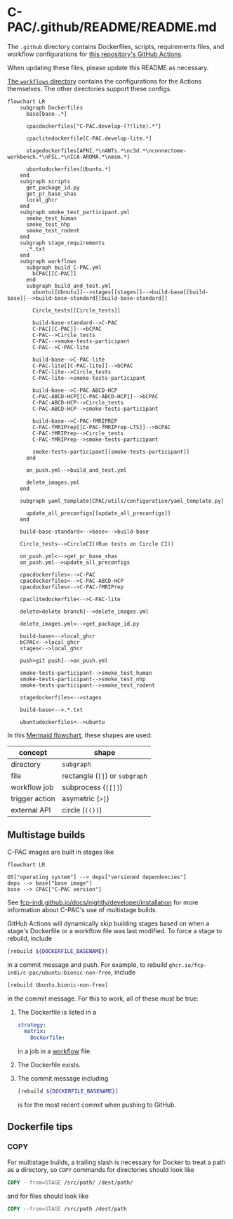 <!-- Copyright (C) 2023  C-PAC Developers

This file is part of C-PAC.

C-PAC is free software: you can redistribute it and/or modify it under the terms of the GNU Lesser General Public License as published by the Free Software Foundation, either version 3 of the License, or (at your option) any later version.

C-PAC is distributed in the hope that it will be useful, but WITHOUT ANY WARRANTY; without even the implied warranty of MERCHANTABILITY or FITNESS FOR A PARTICULAR PURPOSE. See the GNU Lesser General Public License for more details.

You should have received a copy of the GNU Lesser General Public License along with C-PAC. If not, see <https://www.gnu.org/licenses/>. -->

<!-- Don't rename to '.github/README.md' or it will override the root readme. -->

# C-PAC/.github/README/README.md

The `.github` directory contains Dockerfiles, scripts, requirements files, and workflow configurations for [this repository's GitHub Actions](https://github.com/FCP-INDI/C-PAC/actions).

When updating these files, please update this README as necessary.

[The `workflows` directory](../workflows) contains the configurations for the Actions themselves. The other directories support these configs.

```mermaid
flowchart LR
    subgraph Dockerfiles
      base[base-.*]

      cpacdockerfiles["C-PAC.develop-(?!lite).*"]

      cpaclitedockerfile[C-PAC.develop-lite.*]

      stagedockerfiles[AFNI.*\nANTs.*\nc3d.*\nconnectome-workbench.*\nFSL.*\nICA-AROMA.*\nmsm.*]

      ubuntudockerfiles[Ubuntu.*]
    end
    subgraph scripts
      get_package_id.py
      get_pr_base_shas
      local_ghcr
    end
    subgraph smoke_test_participant.yml
      smoke_test_human
      smoke_test_nhp
      smoke_test_rodent
    end
    subgraph stage_requirements
      .*.txt
    end
    subgraph workflows
      subgraph build_C-PAC.yml
        bCPAC[[C-PAC]]
      end
      subgraph build_and_test.yml
        ubuntu[[Ubnutu]]-->stages[[stages]]-->build-base[[build-base]]-->build-base-standard[[build-base-standard]]

        Circle_tests[[Circle_tests]]

        build-base-standard-->C-PAC
        C-PAC[[C-PAC]]-->bCPAC
        C-PAC-->Circle_tests
        C-PAC-->smoke-tests-participant
        C-PAC-->C-PAC-lite

        build-base-->C-PAC-lite
        C-PAC-lite[[C-PAC-lite]]-->bCPAC
        C-PAC-lite-->Circle_tests
        C-PAC-lite-->smoke-tests-participant

        build-base-->C-PAC-ABCD-HCP
        C-PAC-ABCD-HCP[[C-PAC-ABCD-HCP]]-->bCPAC
        C-PAC-ABCD-HCP-->Circle_tests
        C-PAC-ABCD-HCP-->smoke-tests-participant

        build-base-->C-PAC-fMRIPREP
        C-PAC-fMRIPrep[[C-PAC-fMRIPrep-LTS]]-->bCPAC
        C-PAC-fMRIPrep-->Circle_tests
        C-PAC-fMRIPrep-->smoke-tests-participant

        smoke-tests-participant[[smoke-tests-participant]]
      end

      on_push.yml-->build_and_test.yml

      delete_images.yml
    end

    subgraph yaml_template[CPAC/utils/configuration/yaml_template.py]

      update_all_preconfigs[[update_all_preconfigs]]
    end

    build-base-standard<-->base<-->build-base

    Circle_tests-->CircleCI((Run tests on Circle CI))

    on_push.yml<-->get_pr_base_shas
    on_push.yml-->update_all_preconfigs

    cpacdockerfiles<-->C-PAC
    cpacdockerfiles<-->C-PAC-ABCD-HCP
    cpacdockerfiles<-->C-PAC-fMRIPrep

    cpaclitedockerfile<-->C-PAC-lite

    delete>delete branch]-->delete_images.yml

    delete_images.yml<-->get_package_id.py

    build-base<-->local_ghcr
    bCPAC<-->local_ghcr
    stages<-->local_ghcr

    push>git push]-->on_push.yml

    smoke-tests-participant-->smoke_test_human
    smoke-tests-participant-->smoke_test_nhp
    smoke-tests-participant-->smoke_test_rodent

    stagedockerfiles<-->stages

    build-base<-->.*.txt

    ubuntudockerfiles<-->ubuntu
```

In this [Mermaid flowchart](https://mermaid.js.org/syntax/flowchart.html), these shapes are used:

concept | shape
---|---
directory | `subgraph`
file | rectangle (`[]`) or `subgraph`
workflow job | subprocess (`[[]]`)
trigger action | asymetric (`>]`)
external API | circle (`(())`)

## Multistage builds

C-PAC images are built in stages like

```mermaid
flowchart LR

OS["operating system"] --> deps["versioned dependencies"]
deps --> base["base image"]
base --> CPAC["C-PAC version"]
```

See [fcp-indi.github.io/docs/nightly/developer/installation](https://fcp-indi.github.io/docs/nightly/developer/installation) for more information about C-PAC's use of multistage builds.

GitHub Actions will dynamically skip building stages based on when a stage's Dockerfile or a workflow file was last modified. To force a stage to rebuild, include

```BASH
[rebuild ${DOCKERFILE_BASENAME}]
```

in a commit message and push. For example, to rebuild `ghcr.io/fcp-indi/c-pac/ubuntu:bionic-non-free`, include

```BASH
[rebuild Ubuntu.bionic-non-free]
```

in the commit message. For this to work, all of these must be true:

1. The Dockerfile is listed in a

   ```YAML
   strategy:
     matrix:
       Dockerfile:
   ```

   in a job in a [workflow](../workflows) file.
2. The Dockerfile exists.
3. The commit message including

   ```BASH
   [rebuild ${DOCKERFILE_BASENAME}]
   ```

   is for the most recent commit when pushing to GitHub.

## Dockerfile tips

### COPY

For multistage builds, a trailing slash is necessary for Docker to treat a path as a directory, so `COPY` commands for directories should look like

```Dockerfile
COPY --from=STAGE /src/path/ /dest/path/
```

and for files should look like

```Dockerfile
COPY --from=STAGE /src/path /dest/path
```
